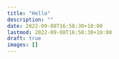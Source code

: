 ```yaml
---
title: "Hello"
description: ""
date: 2022-09-08T16:58:30+10:00
lastmod: 2022-09-08T16:58:30+10:00
draft: true
images: []
---
```

